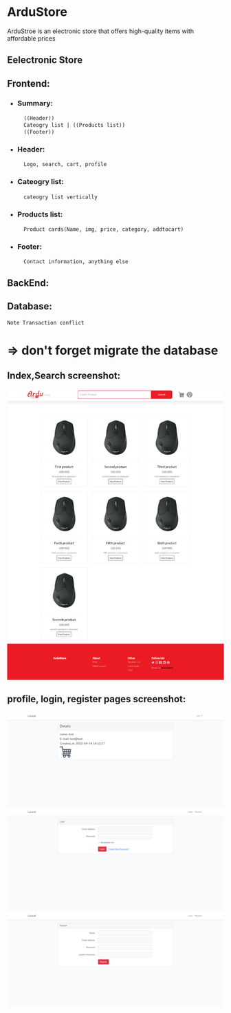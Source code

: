 # ArduStore
ArduStroe is an electronic store that offers high-quality items with affordable prices
## Eelectronic Store

## Frontend:
* ### Summary:
		((Header))
		Cateogry list | ((Products list))
		((Footer))

* ### Header:
		Logo, search, cart, profile
	
* ### Cateogry list:
		cateogry list vertically
* ### Products list:
		Product cards(Name, img, price, category, addtocart)
* ### Footer:
		Contact information, anything else 

## BackEnd:
	
## Database:
	Note Transaction conflict
# => don't forget migrate the database

## Index,Search screenshot:

![](seach,index.png)


## profile, login, register pages screenshot:

![](profile.png)
![](login_page.png)
![](register_page.png)
